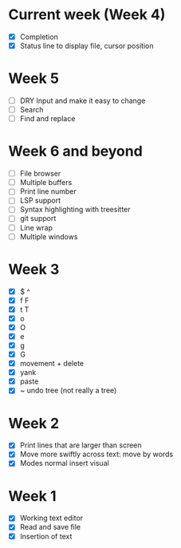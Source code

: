 # Current week (Week 4)
- [x] Completion
- [x] Status line to display file, cursor position

# Week 5
- [ ] DRY Input and make it easy to change
- [ ] Search
- [ ] Find and replace

# Week 6 and beyond
- [ ] File browser
- [ ] Multiple buffers
- [ ] Print line number
- [ ] LSP support
- [ ] Syntax highlighting with treesitter
- [ ] git support
- [ ] Line wrap
- [ ] Multiple windows

# Week 3
- [x] $ ^
- [x] f F
- [x] t T
- [x] o
- [x] O
- [x] e
- [x] g
- [x] G
- [x] movement + delete
- [x] yank
- [x] paste
- [x] ~ undo tree (not really a tree)

# Week 2
- [x] Print lines that are larger than screen
- [x] Move more swiftly across text: move by words
- [x] Modes normal insert visual

# Week 1
- [x] Working text editor
- [x] Read and save file
- [x] Insertion of text
